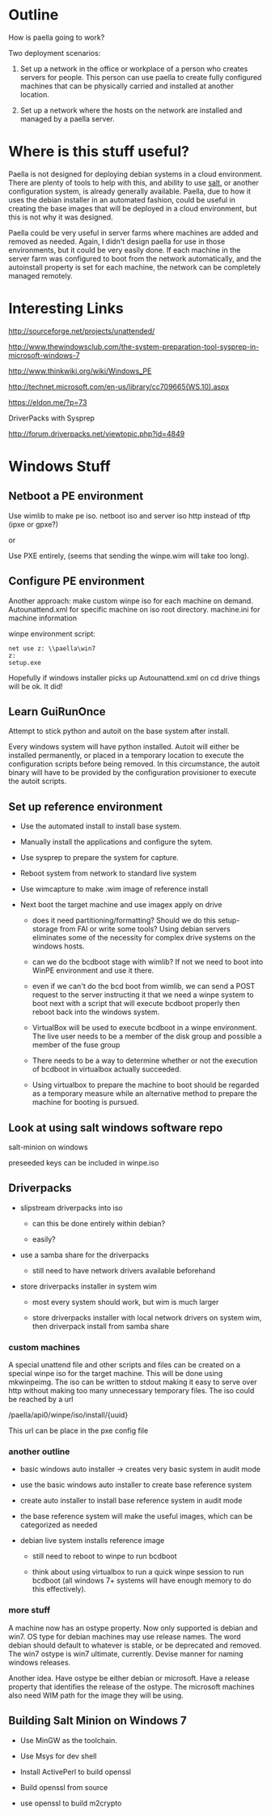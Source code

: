 # Outline

How is paella going to work?

Two deployment scenarios:

1. Set up a network in the office or workplace of a person who creates servers 
   for people.  This person can use paella to create fully configured machines 
   that can be physically carried and installed at another location.

2. Set up a network where the hosts on the network are installed and managed 
   by a paella server.

# Where is this stuff useful?

Paella is not designed for deploying debian systems in a cloud environment.  
There are plenty of tools to help with this, and ability to use 
[salt](saltstack.org), or another configuration system, is already 
generally available.  Paella, due to how it uses the debian installer 
in an automated fashion, could be useful in creating the base images that 
will be deployed in a cloud environment, but this is not why it was 
designed.

Paella could be very useful in server farms where machines are added and 
removed as needed.  Again, I didn't design paella for use in those 
environments, but it could be very easily done.  If each machine in the 
server farm was configured to boot from the network automatically, and 
the autoinstall property is set for each machine, the network can be 
completely managed remotely.

# Interesting Links

http://sourceforge.net/projects/unattended/

http://www.thewindowsclub.com/the-system-preparation-tool-sysprep-in-microsoft-windows-7

http://www.thinkwiki.org/wiki/Windows_PE

http://technet.microsoft.com/en-us/library/cc709665(WS.10).aspx

https://eldon.me/?p=73


DriverPacks with Sysprep

http://forum.driverpacks.net/viewtopic.php?id=4849

# Windows Stuff

## Netboot a PE environment

Use wimlib to make pe iso.
netboot iso and server iso http instead of tftp (ipxe or gpxe?)

or

Use PXE entirely, (seems that sending the winpe.wim will 
take too long).

## Configure PE environment

Another approach:  make custom winpe iso for each machine on demand.
Autounattend.xml for specific machine on iso root directory.
machine.ini for machine information

winpe environment script:

```
net use z: \\paella\win7
z:
setup.exe
```

Hopefully if windows installer picks up Autounattend.xml on cd drive
things will be ok.  It did!

## Learn GuiRunOnce

Attempt to stick python and autoit on the base system after install.

Every windows system will have python installed.  Autoit will either 
be installed permanently, or placed in a temporary location to 
execute the configuration scripts before being removed.  In this 
circumstance, the autoit binary will have to be provided by the 
configuration provisioner to execute the autoit scripts.


## Set up reference environment

- Use the automated install to install base system.

- Manually install the applications and configure the sytem.

- Use sysprep to prepare the system for capture.

- Reboot system from network to standard live system

- Use wimcapture to make .wim image of reference install

- Next boot the target machine and use imagex apply on drive

	- does it need partitioning/formatting?  Should we do this 
	  setup-storage from FAI or write some tools?  Using debian
	  servers eliminates some of the necessity for complex drive
	  systems on the windows hosts.
	
	- can we do the bcdboot stage with wimlib?  If not we need to 
	  boot into WinPE environment and use it there.
	  
	- even if we can't do the bcd boot from wimlib, we can send 
	  a POST request to the server instructing it that we need 
	  a winpe system to boot next with a script that will execute
	  bcdboot properly then reboot back into the windows system.
	  
	- VirtualBox will be used to execute bcdboot in a winpe 
	  environment.  The live user needs to be a member of the 
	  disk group and possible a member of the fuse group
	  
	- There needs to be a way to determine whether or not 
	  the execution of bcdboot in virtualbox actually 
	  succeeded.
	  
	- Using virtualbox to prepare the machine to boot should 
	  be regarded as a temporary measure while an alternative 
	  method to prepare the machine for booting is pursued.
	  
	  
	  
	
	
## Look at using salt windows software repo

salt-minion on windows

preseeded keys can be included in winpe.iso

## Driverpacks

- slipstream driverpacks into iso

	- can this be done entirely within debian?
	
	- easily?
	
- use a samba share for the driverpacks

	- still need to have network drivers available beforehand
	
- store driverpacks installer in system wim

	- most every system should work, but wim is much larger
	
	- store driverpacks installer with local network drivers on system
	  wim, then driverpack install from samba share
	  
	  
	
	
### custom machines

A special unattend file and other scripts and files can be 
created on a special winpe iso for the target machine.  This 
will be done using mkwinpeimg.  The iso can be written to stdout 
making it easy to serve over http without making too many unnecessary 
temporary files.  The iso could be reached by a url 

/paella/api0/winpe/iso/install/{uuid}

This url can be place in the pxe config file



### another outline

- basic windows auto installer -> creates very basic system in audit mode

- use the basic windows auto installer to create base reference system

- create auto installer to install base reference system in audit mode

- the base reference system will make the useful images, which can 
  be categorized as needed
  

- debian live system installs reference image

	- still need to reboot to winpe to run bcdboot
	
	- think about using virtualbox to run a quick winpe
	  session to run bcdboot (all windows 7+ systems will
	  have enough memory to do this effectively).
	  
	  
	  
### more stuff

A machine now has an ostype property.  Now only supported is 
debian and win7.  OS type for debian machines may use release 
names.  The word debian should default to whatever is stable, or 
be deprecated and removed.  The win7 ostype is win7 ultimate, 
currently.  Devise manner for naming windows releases.

Another idea.  Have ostype be either debian or microsoft.  Have 
a release property that identifies the release of the ostype.
The microsoft machines also need WIM path for the image they will 
be using.


## Building Salt Minion on Windows 7

- Use MinGW as the toolchain.

- Use Msys for dev shell

- Install ActivePerl to build openssl

- Build openssl from source

- use openssl to build m2crypto
